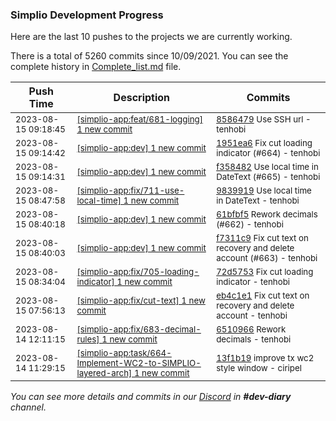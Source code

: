 
### Simplio Development Progress

Here are the last 10 pushes to the projects we are currently working.

There is a total of 5260 commits since 10/09/2021. You can see the complete history in
 [Complete_list.md](Complete_list.md) file.

| Push Time | Description | Commits |
| --- | --- | --- |
| <sub>2023-08-15 09:18:45</sub> | <sub>[[simplio-app:feat/681-logging] 1 new commit](https://github.com/SimplioOfficial/simplio-app/commit/85864790dc34ab751d9de302d0e094bc46eaa441)</sub> | <sub>[8586479](https://github.com/SimplioOfficial/simplio-app/commit/85864790dc34ab751d9de302d0e094bc46eaa441) Use SSH url - tenhobi</sub> |
| <sub>2023-08-15 09:14:42</sub> | <sub>[[simplio-app:dev] 1 new commit](https://github.com/SimplioOfficial/simplio-app/commit/1951ea689b9ee17bc7a3e9882d2533f181a1a5e0)</sub> | <sub>[1951ea6](https://github.com/SimplioOfficial/simplio-app/commit/1951ea689b9ee17bc7a3e9882d2533f181a1a5e0) Fix cut loading indicator (#664) - tenhobi</sub> |
| <sub>2023-08-15 09:14:31</sub> | <sub>[[simplio-app:dev] 1 new commit](https://github.com/SimplioOfficial/simplio-app/commit/f358482f7faec76805af741c1c68142acac2dff2)</sub> | <sub>[f358482](https://github.com/SimplioOfficial/simplio-app/commit/f358482f7faec76805af741c1c68142acac2dff2) Use local time in DateText (#665) - tenhobi</sub> |
| <sub>2023-08-15 08:47:58</sub> | <sub>[[simplio-app:fix/711-use-local-time] 1 new commit](https://github.com/SimplioOfficial/simplio-app/commit/9839919711a1daaa7c948c531b0e28f79f0fa5d2)</sub> | <sub>[9839919](https://github.com/SimplioOfficial/simplio-app/commit/9839919711a1daaa7c948c531b0e28f79f0fa5d2) Use local time in DateText - tenhobi</sub> |
| <sub>2023-08-15 08:40:18</sub> | <sub>[[simplio-app:dev] 1 new commit](https://github.com/SimplioOfficial/simplio-app/commit/61bfbf55e43707fb10790e9a5088561bd901c45c)</sub> | <sub>[61bfbf5](https://github.com/SimplioOfficial/simplio-app/commit/61bfbf55e43707fb10790e9a5088561bd901c45c) Rework decimals (#662) - tenhobi</sub> |
| <sub>2023-08-15 08:40:03</sub> | <sub>[[simplio-app:dev] 1 new commit](https://github.com/SimplioOfficial/simplio-app/commit/f7311c9da69537a643435f0f455dd12932c8d943)</sub> | <sub>[f7311c9](https://github.com/SimplioOfficial/simplio-app/commit/f7311c9da69537a643435f0f455dd12932c8d943) Fix cut text on recovery and delete account (#663) - tenhobi</sub> |
| <sub>2023-08-15 08:34:04</sub> | <sub>[[simplio-app:fix/705-loading-indicator] 1 new commit](https://github.com/SimplioOfficial/simplio-app/commit/72d5753dd504f2e1f31e4731c29553b82499672f)</sub> | <sub>[72d5753](https://github.com/SimplioOfficial/simplio-app/commit/72d5753dd504f2e1f31e4731c29553b82499672f) Fix cut loading indicator - tenhobi</sub> |
| <sub>2023-08-15 07:56:13</sub> | <sub>[[simplio-app:fix/cut-text] 1 new commit](https://github.com/SimplioOfficial/simplio-app/commit/eb4c1e1065a0a769f44d828105e4a80d3668bb7a)</sub> | <sub>[eb4c1e1](https://github.com/SimplioOfficial/simplio-app/commit/eb4c1e1065a0a769f44d828105e4a80d3668bb7a) Fix cut text on recovery and delete account - tenhobi</sub> |
| <sub>2023-08-14 12:11:15</sub> | <sub>[[simplio-app:fix/683-decimal-rules] 1 new commit](https://github.com/SimplioOfficial/simplio-app/commit/6510966e9d4bcbdb38352423ecf0d800b5228bb9)</sub> | <sub>[6510966](https://github.com/SimplioOfficial/simplio-app/commit/6510966e9d4bcbdb38352423ecf0d800b5228bb9) Rework decimals - tenhobi</sub> |
| <sub>2023-08-14 11:29:15</sub> | <sub>[[simplio-app:task/664-Implement-WC2-to-SIMPLIO-layered-arch] 1 new commit](https://github.com/SimplioOfficial/simplio-app/commit/13f1b196a8562222fe09d32360fe3eeb46dc8044)</sub> | <sub>[13f1b19](https://github.com/SimplioOfficial/simplio-app/commit/13f1b196a8562222fe09d32360fe3eeb46dc8044) improve tx wc2 style window - ciripel</sub> |

_You can see more details and commits in our [Discord](https://discord.gg/aKhjuwZmdP) in **#dev-diary** channel._
